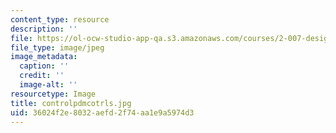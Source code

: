 ```yaml
---
content_type: resource
description: ''
file: https://ol-ocw-studio-app-qa.s3.amazonaws.com/courses/2-007-design-and-manufacturing-i-spring-2009/36024f2e8032aefd2f74aa1e9a5974d3_controlpdmcotrls.jpg
file_type: image/jpeg
image_metadata:
  caption: ''
  credit: ''
  image-alt: ''
resourcetype: Image
title: controlpdmcotrls.jpg
uid: 36024f2e-8032-aefd-2f74-aa1e9a5974d3
---
```

